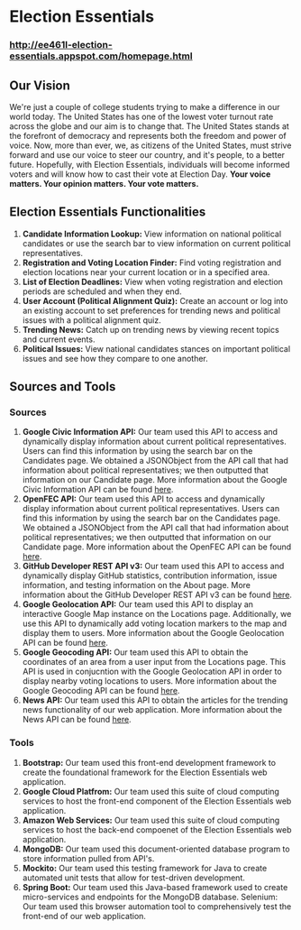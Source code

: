 # Election Essentials

### http://ee461l-election-essentials.appspot.com/homepage.html

## Our Vision

We're just a couple of college students trying to make a difference in our world today. The United States has one of the lowest voter turnout rate across the globe and our aim is to change that. The United States stands at the forefront of democracy and represents both the freedom and power of voice. Now, more than ever, we, as citizens of the United States, must strive forward and use our voice to steer our country, and it's people, to a better future. Hopefully, with Election Essentials, individuals will become informed voters and will know how to cast their vote at Election Day. **Your voice matters. Your opinion matters. Your vote matters.**

## Election Essentials Functionalities

1. **Candidate Information Lookup:** View information on national political candidates or use the search bar to view information on current political representatives.
2. **Registration and Voting Location Finder:** Find voting registration and election locations near your current location or in a specified area.
3. **List of Election Deadlines:** View when voting registration and election periods are scheduled and when they end.
4. **User Account (Political Alignment Quiz):** Create an account or log into an existing account to set preferences for trending news and political issues with a political alignment quiz.
5. **Trending News:** Catch up on trending news by viewing recent topics and current events.
6. **Political Issues:** View national candidates stances on important political issues and see how they compare to one another.

## Sources and Tools

### Sources

1. **Google Civic Information API:** Our team used this API to access and dynamically display information about current political representatives. Users can find this information by using the search bar on the Candidates page. We obtained a JSONObject from the API call that had information about political representatives; we then outputted that information on our Candidate page. More information about the Google Civic Information API can be found [here](https://developers.google.com/civic-information).
2. **OpenFEC API:** Our team used this API to access and dynamically display information about current political representatives. Users can find this information by using the search bar on the Candidates page. We obtained a JSONObject from the API call that had information about political representatives; we then outputted that information on our Candidate page. More information about the OpenFEC API can be found [here](https://api.open.fec.gov/developers/).
3. **GitHub Developer REST API v3:** Our team used this API to access and dynamically display GitHub statistics, contribution information, issue information, and testing information on the About page. More information about the GitHub Developer REST API v3 can be found [here](https://developer.github.com/v3/repos/statistics/).
4. **Google Geolocation API:** Our team used this API to display an interactive Google Map instance on the Locations page. Additionally, we use this API to dynamically add voting location markers to the map and display them to users. More information about the Google Geolocation API can be found [here](https://developers.google.com/maps/documentation/geolocation/intro).
5. **Google Geocoding API:** Our team used this API to obtain the coordinates of an area from a user input from the Locations page. This API is used in conjucntion with the Google Geolocation API in order to display nearby voting locations to users. More information about the Google Geocoding API can be found [here](https://developers.google.com/maps/documentation/geocoding/start).
6. **News API:** Our team used this API to obtain the articles for the trending news functionality of our web application. More information about the News API can be found [here](https://newsapi.org/).

### Tools
 
1. **Bootstrap:** Our team used this front-end development framework to create the foundational framework for the Election Essentials web application.
2. **Google Cloud Platfrom:** Our team used this suite of cloud computing services to host the front-end component of the Election Essentials web application.
3. **Amazon Web Services:** Our team used this suite of cloud computing services to host the back-end compoenet of the Election Essentials web application.
4. **MongoDB:** Our team used this document-oriented database program to store information pulled from API's.
5. **Mockito:** Our team used this testing framework for Java to create automated unit tests that allow for test-driven development.
6. **Spring Boot:** Our team used this Java-based framework used to create micro-services and endpoints for the MongoDB database.
Selenium: Our team used this browser automation tool to comprehensively test the front-end of our web application.
